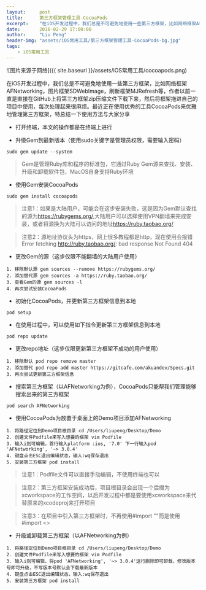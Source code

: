 ```yaml
---
layout:     post
title:      第三方框架管理工具-CocoaPods
excerpt:    "在iOS开发过程中，我们总是不可避免地使用一些第三方框架，比如网络框架AFNetworking，图片框架SDWebImage，刷新框架MJRefresh等，作者以前一直是直接在GitHub上将第三方框架zip压缩文件下载下来，然后将框架拖进自己的项目中使用，每次处理起来很麻烦。最近正在使用优秀的工具CocoaPods来优雅地管理第三方框架，特总结一下使用方法与大家分享"
date:       2016-02-29 17:00:00
author:     "Liu Peng"
header-img: "assets/iOS常用工具/第三方框架管理工具-CocoaPods-bg.jpg"
tags:
    - iOS常用工具
---
```


![图片来源于网络]({{ site.baseurl }}/assets/iOS常用工具/cocoapods.png)

在iOS开发过程中，我们总是不可避免地使用一些第三方框架，比如网络框架AFNetworking，图片框架SDWebImage，刷新框架MJRefresh等，作者以前一直是直接在GitHub上将第三方框架zip压缩文件下载下来，然后将框架拖进自己的项目中使用，每次处理起来很麻烦。最近正在使用优秀的工具CocoaPods来优雅地管理第三方框架，特总结一下使用方法与大家分享

- 打开终端，本文的操作都是在终端上进行

- 升级Gem到最新版本（使用sudo关键字是管理员权限，需要输入密码）

```objc
sudo gem update --system
```

> Gem是管理Ruby库和程序的标准包，它通过Ruby Gem源来查找、安装、升级和卸载软件包，MacOS自身支持Ruby环境

- 使用Gem安装CocoaPods

```objc
sudo gem install cocoapods
```

> 注意1：如果是大陆用户，可能会在这步安装失败，这是因为Gem默认查找的源为<https://rubygems.org/>,大陆用户可以选择使用VPN翻墙来完成安装，或者将源换为大陆可以访问的地址<https://ruby.taobao.org/>

> 注意2：源地址协议头为https，网上很多教程都是http，现在使用会报错Error fetching http://ruby.taobao.org/: bad response Not Found 404

- 更改Gem的源（这步仅限不能翻墙的大陆用户使用）

```objc
1. 移除默认源 gem sources --remove https://rubygems.org/
2. 添加替代源 gem sources -a https://ruby.taobao.org/
3. 查看Gem的源 gem sources -l
4. 再次尝试安装CocoaPods
```

- 初始化CocoaPods，并更新第三方框架信息到本地

```objc
pod setup
```

- 在使用过程中，可以使用如下指令更新第三方框架信息到本地

```objc
pod repo update
```

- 更改repo地址（这步仅限更新第三方框架不成功的用户使用）

```objc
1. 移除默认 pod repo remove master
2. 添加替代 pod repo add master https://gitcafe.com/akuandev/Specs.git
3. 再次尝试更新第三方框架信息
```

- 搜索第三方框架（以AFNetworking为例），CocoaPods只能帮我们管理能够搜索出来的第三方框架

```objc
pod search AFNetworking
```

- 使用CocoaPods为放置于桌面上的Demo项目添加AFNetworking

```objc
1. 将路径定位到Demo项目根目录 cd /Users/liupeng/Desktop/Demo
2. 创建文件Podfile来写入想要的框架 vim Podfile
3. 输入i则可编辑，首行输入platform :ios, '7.0' 下一行输入pod 'AFNetworking', '~> 3.0.4'
4. 键盘点击ESC退出编辑状态，输入:wq保存退出
5. 安装第三方框架 pod install
```

> 注意1：Podfile文件可以直接手动编辑，不使用终端也可以

> 注意2：第三方框架安装成功后，项目根目录会出现一个后缀为xcworkspace的工作空间，以后开发过程中都是要使用xcworkspace来代替原来的xcodeproj来打开项目

> 注意3：在项目中引入第三方框架时，不再使用#import ""而是使用#import <>

- 升级或卸载第三方框架（以AFNetworking为例）

```objc
1. 将路径定位到Demo项目根目录 cd /Users/liupeng/Desktop/Demo
2. 创建文件Podfile来写入想要的框架 vim Podfile
3. 输入i则可编辑，将pod 'AFNetworking', '~> 3.0.4'这行删除即可卸载，修改版本号即可升级，不写版本号默认会下载最新版本
4. 键盘点击ESC退出编辑状态，输入:wq保存退出
5. 安装第三方框架 pod install
```